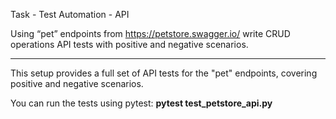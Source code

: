 Task - Test Automation - API

Using “pet” endpoints from https://petstore.swagger.io/ write CRUD operations API tests with positive and negative scenarios.

---------

This setup provides a full set of API tests for the "pet" endpoints, covering positive and negative scenarios.

You can run the tests using pytest:
__pytest test_petstore_api.py__
